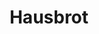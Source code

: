 ---
title: "Hausbrot"
url: /ciudad-autonoma-de-buenos-aires/hausbrot-avenida-santa-fe/
shop: panadería
---